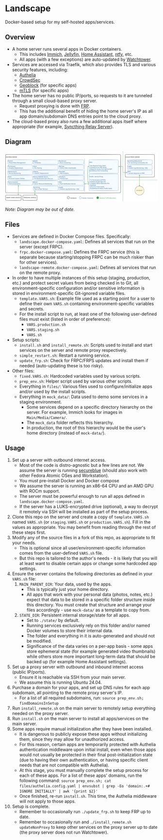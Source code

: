 # Landscape

Docker-based setup for my self-hosted apps/services.

## Overview

- A home server runs several apps in Docker containers.
    - This includes [Immich](https://immich.app/), [Jellyfin](https://jellyfin.org/), [Home Assistant](https://www.home-assistant.io/), [ntfy](https://ntfy.sh/), etc.
    - All apps (with a few exceptions) are auto-updated by [Watchtower](https://containrrr.dev/watchtower/).
- Services are accessed via Traefik, which also provides TLS and various security features, including:
    - [Authelia](https://www.authelia.com/)
    - [CrowdSec](https://www.crowdsec.net/)
    - [Geoblock](https://plugins.traefik.io/plugins/62d6ce04832ba9805374d62c/geo-block) (for specific apps)
    - [mTLS](https://doc.traefik.io/traefik/https/tls/#client-authentication-mtls) (for specific apps)
- The home server has no public IP/ports, so requests to it are tunneled through a small cloud-based proxy server.
    - Request proxying is done with [FRP](https://github.com/fatedier/frp).
    - This has the additional benefit of hiding the home server's IP as all app domain/subdomain DNS entries point to the cloud proxy. 
- The cloud-based proxy also runs a few additional apps itself where appropriate (for example, [Syncthing Relay Server](https://docs.syncthing.net/users/strelaysrv.html)).

## Diagram

![Landscape Diagram](./files/landscape.svg)

*Note: Diagram may be out of date.*

## Files

- Services are defined in Docker Compose files. Specifically:
    - `landscape.docker-compose.yaml`: Defines all services that run on the server (except FRPC).
    - `frpc.docker-compose.yaml`: Defines the FRPC service (this is separate because starting/stopping FRPC can be much riskier than for other services).
    - `landscape-remote.docker-compose.yaml`: Defines all services that run on the remote proxy.
- In order to have multiple instances of this setup (staging, production, etc.) and protect secret values from being checked in to Git, all environment-specific configuration and/or sensitive information is stored in environment-specific Git-ignored variable files.
    - `template.VARS.sh`: Example file used as a starting point for a user to define their own `VARS.sh` containing environment-specific variables and secrets.
    - For the install script to run, at least one of the following user-defined files must exist (listed in order of preference):
        - `VARS.production.sh`
        - `VARS.staging.sh`
        - `VARS.sh`
- Setup scripts:
    - `install.sh` and `install_remote.sh`: Scripts used to install and start services on the server and remote proxy respectively.
    - `simple_restart.sh`: Restart a running service.
    - `update_frp.sh`: Check for FRPC/FRPS updates and install them if needed (auto-updating these is too risky).
- Other files:
    - `fixed.VARS.sh`: Hardcoded variables used by various scripts.
    - `prep_env.sh`: Helper script used by various other scripts.
    - Everything in `files/`: Various files used to configure/initialize apps and/or used by the install scripts.
    - Everything in `mock_data/`: Data used to demo some services in a staging environment.
        - Some services depend on a specific directory hierarchy on the server. For example, Immich looks for images in `Main/Media/Camera/`.
        - The `mock_data` folder reflects this hierarchy.
        - In production, the root of this hierarchy would be the user's home directory (instead of `mock-data/`).

## Usage

1. Set up a server with outbound internet access.
    - Most of the code is distro-agnostic but a few lines are not. We assume the server is running [secureblue](https://secureblue.dev/) (should also work with other Fedora Atomic OSes and Workstation).
    - You must pre-install Docker and Docker compose
    - We assume the server is running an x86-64 CPU and an AMD GPU with ROCm support.
    - The server must be powerful enough to run all apps defined in `landscape.docker-compose.yaml`.
    - If the server has a LUKS-encrypted drive (optional), a way to decrypt it remotely via SSH will be installed as part of the setup process.
2. Clone this repo on the server and create a copy of `template.VARS.sh` named `VARS.sh` (or `staging.VARS.sh` or `production.VARS.sh`). Fill in the values as appropriate. You may benefit from reading through the rest of these steps first.
3. Modify any of the source files in a fork of this repo, as appropriate to fit your needs.
    - This is optional since all user/environment-specific information comes from the user-defined `VARS.sh` file.
    - But this repo is tailored to the author's needs - it is likely that you will at least want to disable certain apps or change some hardcoded app settings.
4. Ensure the server contains the following directories as defined in your `VARS.sh` file:
    1. `MAIN_PARENT_DIR`: Your data, used by the apps.
        - This is typically just your home directory.
        - All apps that work with your personal data (photos, notes, etc.) expect that data to be stored in a specific folder structure inside this directory. You must create that structure and arrange your files accordingly - use `mock-data/` as a template to copy from.
    2. `STATE_DIR`: Persistent internal storage/state for all apps.
        - Set to `./state/` by default.
        - Running services exclusively rely on this folder and/or named Docker volumes to store their internal data.
        - The folder and everything in it is auto-generated and should not be modified.
        - Significance of the data varies on a per-app basis - some apps store ephemeral state (for example generated video thumbnails) while others store more important long-term data that should be backed up (for example Home Assistant settings).
3. Set up a proxy server with outbound and inbound internet access (public IP/ports).
    - Ensure it is reachable via SSH from your main server.
    - We assume this is running Ubuntu 24.04.
4. Purchase a domain for your apps, and set up DNS rules for each app subdomain, all pointing to the remote proxy server's IP.
    - For a list of all required subdomains, run: `source prep_env.sh; findDomainsInSetup`
5. Run `install_remote.sh` on the main server to remotely setup everything needed on the proxy server.
6. Run `install.sh` on the main server to install all apps/services on the main server.
7. Some apps require manual initialization after they have been installed.
    - It is dangerous to publicly expose these apps without initializing them, since they may allow for unauthorized access.
    - For this reason, certain apps are temporarily protected with Authelia authentication middleware upon initial install, even when those apps would not usually be protected in their final post-initialization state (due to having their own authentication, or having specific client needs that are not compatible with Authelia).
    - At this stage, you must manually complete the setup process for each of these apps. For a list of these apps' domains, run the following command: `source prep_env.sh; cat files/authelia.config.yaml | envsubst | grep -Eo 'domain:.+# IGNORE INITIALLY' | awk '{print $2}'`
    - Once finished, re-run `install.sh`. This time, the Authelia middleware will not apply to those apps.
8. Setup is complete.
    - Remember to occasionally run `./update_frp.sh` to keep FRP up to date.
    - Remember to occasionally run and `./install_remote.sh updateNonProxy` to keep other services on the proxy server up to date (the proxy server does not run Watchtower).